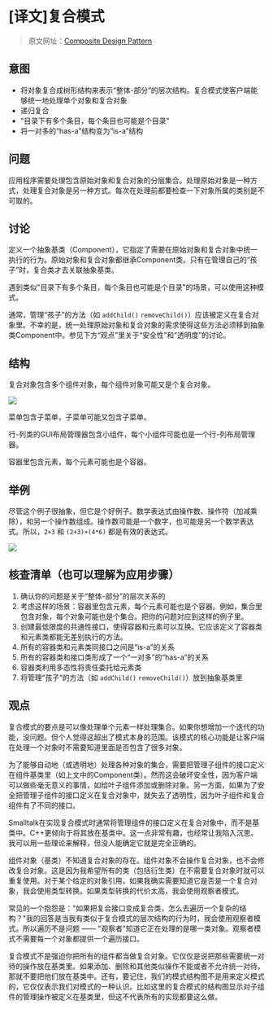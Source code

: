 # [译文]复合模式

> 原文网址：[Composite Design Pattern](https://sourcemaking.com/design_patterns/composite)

## 意图
- 将对象复合成树形结构来表示“整体-部分”的层次结构。复合模式使客户端能够统一地处理单个对象和复合对象
- 递归复合
- "目录下有多个条目，每个条目也可能是个目录"
- 将一对多的“has-a”结构变为“is-a”结构

## 问题
应用程序需要处理包含原始对象和复合对象的分层集合。处理原始对象是一种方式，处理复合对象是另一种方式。每次在处理前都要检查一下对象所属的类别是不可取的。

## 讨论
定义一个抽象基类（Component），它指定了需要在原始对象和复合对象中统一执行的行为。原始对象和复合对象都继承Component类。只有在管理自己的“孩子”时，复合类才去关联抽象基类。

遇到类似"目录下有多个条目，每个条目也可能是个目录"的场景，可以使用这种模式。

通常，管理“孩子”的方法（如 `addChild()` `removeChild()`）应该被定义在复合对象里。不幸的是，统一处理原始对象和复合对象的需求使得这些方法必须移到抽象类Component中。参见下方“观点”里关于“安全性”和“透明度”的讨论。

## 结构
复合对象包含多个组件对象，每个组件对象可能又是个复合对象。

![](https://sourcemaking.com/files/v2/content/patterns/Composite.png)

菜单包含子菜单，子菜单可能又包含子菜单。

行-列类的GUI布局管理器包含小组件，每个小组件可能也是一个行-列布局管理器。

容器里包含元素，每个元素可能也是个容器。

## 举例
尽管这个例子很抽象，但它是个好例子。数学表达式由操作数、操作符（加减乘除），和另一个操作数组成。操作数可能是一个数字，也可能是另一个数学表达式。所以，`2+3` 和 `(2+3)+(4*6)` 都是有效的表达式。

![](https://sourcemaking.com/files/v2/content/patterns/Composite_example1.png)

## 核查清单（也可以理解为应用步骤）
1. 确认你的问题是关于“整体-部分”的层次关系的
2. 考虑这样的场景：容器里包含元素，每个元素可能也是个容器。例如，集合里包含对象，每个对象可能也是个集合。把你的问题对应到这样的例子里。
3. 创建最低限度的共通性接口，使得容器和元素可以互换。它应该定义了容器类和元素类都能无差别执行的方法。
4. 所有的容器类和元素类同接口之间是“is-a”的关系
5. 所有的容器类和接口类形成了一个“一对多”的“has-a”的关系
6. 容器类利用多态性将责任委托给元素类
7. 将管理“孩子”的方法（如 `addChild()` `removeChild()`）放到抽象基类里

## 观点
复合模式的要点是可以像处理单个元素一样处理集合。如果你想增加一个迭代的功能，没问题。但个人觉得这超出了模式本身的范围。该模式的核心功能是让客户端在处理一个对象时不需要知道里面是否包含了很多对象。

为了能够自动地（或透明地）处理各种对象的集合，需要把管理子组件的接口定义在组件基类里（如上文中的Component类）。然而这会破坏安全性，因为客户端可以做些毫无意义的事情，如给叶子组件添加或删除对象。另一方面，如果为了安全把管理子组件的接口定义在复合对象中，就失去了透明性，因为叶子组件和复合组件有了不同的接口。

Smalltalk在实现复合模式时通常将管理组件的接口定义在复合对象中，而不是基类中。C++更倾向于将其放在基类中。这一点非常有趣，也经常让我陷入沉思。我可以用一些理论来解释，但没人能确定它就是完全正确的。

组件对象（基类）不知道复合对象的存在。组件对象不会操作复合对象，也不会修改复合对象。这是因为我希望所有的类（包括衍生类）在不需要复合对象时就可以重复使用。对于某个给定的对象引用，如果我确实需要知道它是否是一个复合对象，我会使用类型转换。如果类型转换的代价太高，我会使用观察者模式。

常见的一个抱怨是："如果把复合接口变成复合类，怎么去遍历一个复杂的结构？"我的回答是当我有类似于复合模式的层次结构的行为时，我会使用观察者模式。所以遍历不是问题 —— "观察者"知道它正在处理的是哪一类对象。观察者模式不需要每一个对象都提供一个遍历接口。

复合模式不是强迫你把所有的组件都当做复合对象。它仅仅是说把那些需要统一对待的操作放在基类里。如果添加、删除和其他类似操作不能或者不允许统一对待，那就不要把他们放在基类中。还有，要记住，我们的模式结构图不是用来定义模式的，它仅仅表示我们对模式的一种认识。比如这里的复合模式的结构图显示对子组件的管理操作被定义在基类里，但这不代表所有的实现都要这么做。
